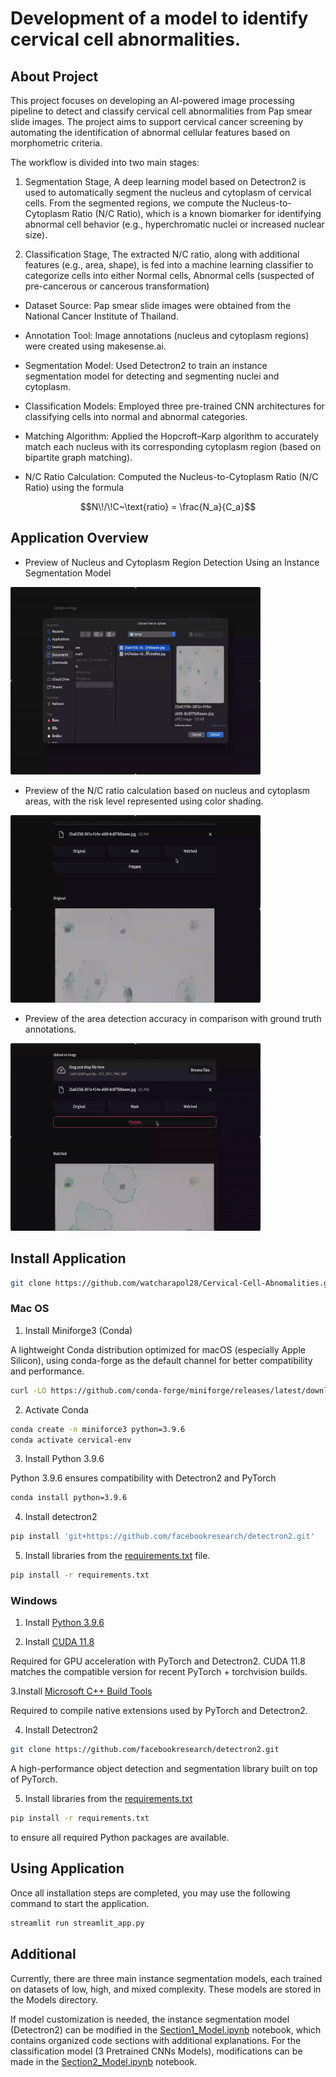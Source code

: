 # Development of a model to identify cervical cell abnormalities.

## About Project

This project focuses on developing an AI-powered image processing pipeline to detect and classify cervical cell abnormalities from Pap smear slide images. The project aims to support cervical cancer screening by automating the identification of abnormal cellular features based on morphometric criteria.

The workflow is divided into two main stages:
    
1. Segmentation Stage,
A deep learning model based on Detectron2 is used to automatically segment the nucleus and cytoplasm of cervical cells. From the segmented regions, we compute the Nucleus-to-Cytoplasm Ratio (N/C Ratio), which is a known biomarker for identifying abnormal cell behavior (e.g., hyperchromatic nuclei or increased nuclear size).
    
2. Classification Stage,
The extracted N/C ratio, along with additional features (e.g., area, shape), is fed into a machine learning classifier to categorize cells into either Normal cells, Abnormal cells (suspected of pre-cancerous or cancerous transformation)

- Dataset Source: Pap smear slide images were obtained from the National Cancer Institute of Thailand.

- Annotation Tool: Image annotations (nucleus and cytoplasm regions) were created using makesense.ai.

- Segmentation Model: Used Detectron2 to train an instance segmentation model for detecting and segmenting nuclei and cytoplasm.

- Classification Models: Employed three pre-trained CNN architectures for classifying cells into normal and abnormal categories.

- Matching Algorithm: Applied the Hopcroft–Karp algorithm to accurately match each nucleus with its corresponding cytoplasm region (based on bipartite graph matching).

- N/C Ratio Calculation: Computed the Nucleus-to-Cytoplasm Ratio (N/C Ratio) using the formula
``` math
N\!/\!C~\text{ratio} = \frac{N_a}{C_a}
```

## Application Overview 

- Preview of Nucleus and Cytoplasm Region Detection Using an Instance Segmentation Model
<img src = "temp/Start application.gif" width="400" height="300" />

- Preview of the N/C ratio calculation based on nucleus and cytoplasm areas, with the risk level represented using color shading.
<img src = "temp/Risk abnormalities.gif" width="400" height="300" />

- Preview of the area detection accuracy in comparison with ground truth annotations.
<img src = "temp/Prepare.gif" width="400" height="300" />

## Install Application
``` bash
git clone https://github.com/watcharapol28/Cervical-Cell-Abnomalities.git
```

### Mac OS
1. Install Miniforge3 (Conda)

A lightweight Conda distribution optimized for macOS (especially Apple Silicon), using conda-forge as the default channel for better compatibility and performance.

``` bash
curl -LO https://github.com/conda-forge/miniforge/releases/latest/download/Miniforge3-MacOSX-arm64.sh
```
2. Activate Conda
``` bash
conda create -n miniforce3 python=3.9.6 
conda activate cervical-env
```

3. Install Python 3.9.6

Python 3.9.6 ensures compatibility with Detectron2 and PyTorch
``` bash
conda install python=3.9.6
```

4. Install detectron2
``` bash
pip install 'git+https://github.com/facebookresearch/detectron2.git'
```

5. Install libraries from the [requirements.txt]() file.
``` bash
pip install -r requirements.txt
```

### Windows
1. Install [Python 3.9.6](https://www.python.org/downloads/release/python-396/)

2. Install [CUDA 11.8](https://developer.nvidia.com/cuda-11-8-0-download-archive?target_os=Windows&target_arch=x86_64&target_version=11&target_type=exe_network)

Required for GPU acceleration with PyTorch and Detectron2. CUDA 11.8 matches the compatible version for recent PyTorch + torchvision builds.

3.Install [Microsoft C++ Build Tools](https://visualstudio.microsoft.com/visual-cpp-build-tools/)

Required to compile native extensions used by PyTorch and Detectron2. 

4. Install Detectron2
``` bash
git clone https://github.com/facebookresearch/detectron2.git
```

A high-performance object detection and segmentation library built on top of PyTorch.


5. Install libraries from the [requirements.txt]()
``` bash
pip install -r requirements.txt 
``` 
to ensure all required Python packages are available.


## Using Application

Once all installation steps are completed, you may use the following command to start the application.
``` bash
streamlit run streamlit_app.py
```

## Additional
Currently, there are three main instance segmentation models, each trained on datasets of low, high, and mixed complexity. These models are stored in the Models directory.

If model customization is needed, the instance segmentation model (Detectron2) can be modified in the [Section1_Model.ipynb]() notebook, which contains organized code sections with additional explanations. For the classification model (3 Pretrained CNNs Models), modifications can be made in the [Section2_Model.ipynb]() notebook.
